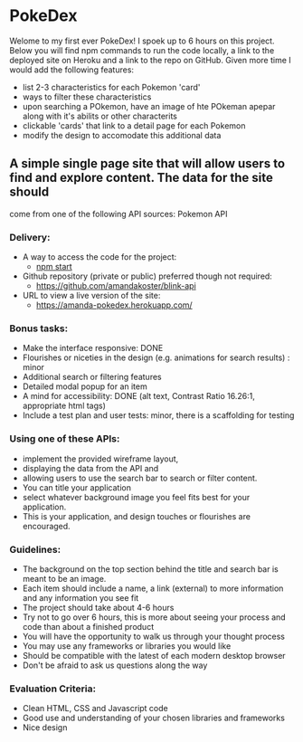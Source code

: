 # PokeDex
Welome to my first ever PokeDex! I spoek up to 6 hours on this project. Below you will find npm commands to run the code locally, a link to the deployed site on Heroku and a link to the repo on GitHub. Given more time I would add the following features:

* list 2-3 characteristics for each Pokemon 'card'
* ways to filter these characteristics 
* upon searching a POkemon, have an image of hte POkeman apepar along with it's abilits or other characterits
* clickable 'cards' that link to a detail page for each Pokemon
* modify the design to accomodate this additional data

## A simple single page site that will allow users to find and explore content. The data for the site should
come from one of the following API sources: Pokemon API

### Delivery:
* A way to access the code for the project:
    - [npm start](#npm-start)
* Github repository (private or public) preferred though not required: 
    - https://github.com/amandakoster/blink-api
* URL to view a live version of the site:
    - https://amanda-pokedex.herokuapp.com/

### Bonus tasks:
* Make the interface responsive: DONE
* Flourishes or niceties in the design (e.g. animations for search results) : minor
* Additional search or filtering features
* Detailed modal popup for an item
* A mind for accessibility: DONE (alt text, Contrast Ratio 16.26:1, appropriate html tags)
* Include a test plan and user tests: minor, there is a scaffolding for testing

### Using one of these APIs:
* implement the provided wireframe layout, 
* displaying the data from the API and
* allowing users to use the search bar to search or filter content.
* You can title your application
* select whatever background image you feel fits best for your application.
* This is your application, and design touches or flourishes are encouraged.

### Guidelines:
* The background on the top section behind the title and search bar is meant to be an image.
* Each item should include a name, a link (external) to more information and any information you see fit
* The project should take about 4-6 hours
* Try not to go over 6 hours, this is more about seeing your process and code than about a finished product
* You will have the opportunity to walk us through your thought process
* You may use any frameworks or libraries you would like
* Should be compatible with the latest of each modern desktop browser
* Don&#39;t be afraid to ask us questions along the way

### Evaluation Criteria:
* Clean HTML, CSS and Javascript code
* Good use and understanding of your chosen libraries and frameworks
* Nice design
